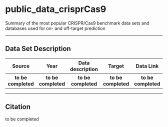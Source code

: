 # public_data_crisprCas9

Summary of the most popular CRISPR/Cas9 benchmark data sets and databases used for on- and off-target prediction

------

## Data Set Description

Source | Year | Data description | Target | Data Link |
|:---:|:---:|:---:|:---:|:---:|
|**to be completed**|**to be completed**|**to be completed**|**to be completed**|**to be completed**|



------

## Citation

to be completed
